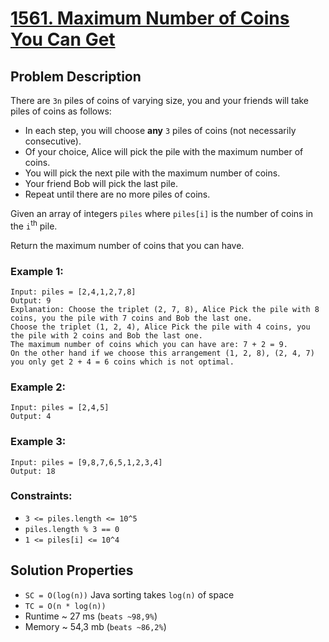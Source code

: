 # [1561. Maximum Number of Coins You Can Get](https://leetcode.com/problems/maximum-number-of-coins-you-can-get/description)

## Problem Description

There are `3n` piles of coins of varying size, you and your friends will take piles of coins as follows:

* In each step, you will choose **any** `3` piles of coins (not necessarily consecutive).
* Of your choice, Alice will pick the pile with the maximum number of coins.
* You will pick the next pile with the maximum number of coins.
* Your friend Bob will pick the last pile.
* Repeat until there are no more piles of coins.

Given an array of integers `piles` where `piles[i]` is the number of coins in the `i`<sup>th</sup> pile.

Return the maximum number of coins that you can have.



### Example 1:
```
Input: piles = [2,4,1,2,7,8]
Output: 9
Explanation: Choose the triplet (2, 7, 8), Alice Pick the pile with 8 coins, you the pile with 7 coins and Bob the last one.
Choose the triplet (1, 2, 4), Alice Pick the pile with 4 coins, you the pile with 2 coins and Bob the last one.
The maximum number of coins which you can have are: 7 + 2 = 9.
On the other hand if we choose this arrangement (1, 2, 8), (2, 4, 7) you only get 2 + 4 = 6 coins which is not optimal.
```
### Example 2:
```
Input: piles = [2,4,5]
Output: 4
```
### Example 3:
```
Input: piles = [9,8,7,6,5,1,2,3,4]
Output: 18
```

### Constraints:

* `3 <= piles.length <= 10^5`
* `piles.length % 3 == 0`
* `1 <= piles[i] <= 10^4`


## Solution Properties

* `SC = O(log(n))` Java sorting takes `log(n)` of space
* `TC = O(n * log(n))`
* Runtime ~ 27 ms (`beats ~98,9%`)
* Memory ~ 54,3 mb (`beats ~86,2%`)